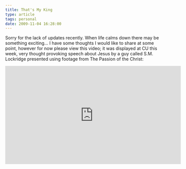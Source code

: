 ```yaml
---
title: That's My King
type: article
tags: personal
date: 2009-11-04 16:28:00
---
```


Sorry for the lack of updates recently. When life calms down there may be something exciting... I have some thoughts I would like to share at some point, however for now please view this video; it was displayed at CU this week, very thought provoking speech about Jesus by a guy called S.M. Lockridge presented using footage from The Passion of the Christ:

<div class="embedWrapper">
<iframe width="560" height="315" src="https://www.youtube.com/embed/yzqTFNfeDnE" frameborder="0" allow="accelerometer; autoplay; encrypted-media; gyroscope; picture-in-picture" allowfullscreen></iframe>
</div>
